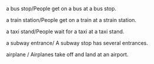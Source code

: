 a bus stop/People get on a bus at a bus stop.

a train station/People get on a train at a strain station.

a taxi stand/People wait for a taxi at a taxi stand.

a subway entrance/ A subway stop has several entrances.

airplane / Airplanes take off and land at an airport.